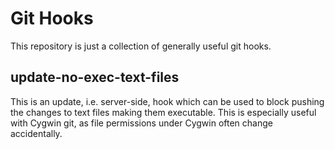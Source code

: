 Git Hooks
=========

This repository is just a collection of generally useful git hooks.

update-no-exec-text-files
-------------------------

This is an update, i.e. server-side, hook which can be used to block pushing
the changes to text files making them executable. This is especially useful
with Cygwin git, as file permissions under Cygwin often change accidentally.
